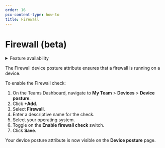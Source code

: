 ```yaml
---
order: 16
pcx-content-type: how-to
title: Firewall
---
```


# Firewall (beta)

<details>
<summary>Feature availability</summary>
<div>

| Status | Operating Systems | [WARP mode required](/connections/connect-devices/warp#warp-client-modes) | [Teams plans](https://www.cloudflare.com/teams-pricing/) |
| ------ | ----------------- | ------------------------------------------------------------------------- | -------------------------------------------------------- |
| Beta   | macOS, Windows    | WARP with Gateway                                                         | All plans                                                |

</div>
</details>

The Firewall device posture attribute ensures that a firewall is running on a device.

To enable the Firewall check:

1. On the Teams Dashboard, navigate to **My Team** > **Devices** > **Device posture**.
1. Click **+Add**.
1. Select **Firewall**.
1. Enter a descriptive name for the check.
1. Select your operating system.
1. Toggle on the **Enable firewall check** switch.
1. Click **Save**.

Your device posture attribute is now visible on the **Device posture** page.
